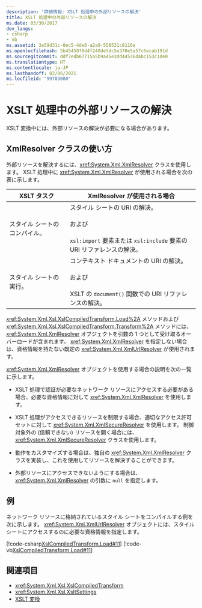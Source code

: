 ```yaml
---
description: '詳細情報: XSLT 処理中の外部リソースの解決'
title: XSLT 処理中の外部リソースの解決
ms.date: 03/30/2017
dev_langs:
- csharp
- vb
ms.assetid: 3a59d31c-0ec5-4de6-a2a9-558531c8116e
ms.openlocfilehash: 5b45458f8d4f240de5dc5e370e5a57c6ecab191d
ms.sourcegitcommit: ddf7edb67715a5b9a45e3dd44536dabc153c1de0
ms.translationtype: HT
ms.contentlocale: ja-JP
ms.lasthandoff: 02/06/2021
ms.locfileid: "99783080"
---
```

# <a name="resolving-external-resources-during-xslt-processing"></a>XSLT 処理中の外部リソースの解決

XSLT 変換中には、外部リソースの解決が必要になる場合があります。  
  
## <a name="using-the-xmlresolver-class"></a>XmlResolver クラスの使い方  

 外部リソースを解決するには、<xref:System.Xml.XmlResolver> クラスを使用します。 XSLT 処理中に <xref:System.Xml.XmlResolver> が使用される場合を次の表に示します。  
  
|XSLT タスク|XmlResolver が使用される場合|  
|---------------|--------------------------------------|  
|スタイル シートのコンパイル。|スタイル シートの URI の解決。<br /><br /> および<br /><br /> `xsl:import` 要素または `xsl:include` 要素の URI リファレンスの解決。|  
|スタイル シートの実行。|コンテキスト ドキュメントの URI の解決。<br /><br /> および<br /><br /> XSLT の `document()` 関数での URI リファレンスの解決。|  
  
 <xref:System.Xml.Xsl.XslCompiledTransform.Load%2A> メソッドおよび <xref:System.Xml.Xsl.XslCompiledTransform.Transform%2A> メソッドには、<xref:System.Xml.XmlResolver> オブジェクトを引数の 1 つとして受け取るオーバーロードが含まれます。 <xref:System.Xml.XmlResolver> を指定しない場合は、資格情報を持たない既定の <xref:System.Xml.XmlUrlResolver> が使用されます。  
  
 <xref:System.Xml.XmlResolver> オブジェクトを使用する場合の説明を次の一覧に示します。  
  
- XSLT 処理で認証が必要なネットワーク リソースにアクセスする必要がある場合、必要な資格情報に対して <xref:System.Xml.XmlResolver> を使用します。  
  
- XSLT 処理がアクセスできるリソースを制限する場合、適切なアクセス許可セットに対して <xref:System.Xml.XmlSecureResolver> を使用します。 制御対象外の (信頼できない) リソースを開く場合には、<xref:System.Xml.XmlSecureResolver> クラスを使用します。  
  
- 動作をカスタマイズする場合は、独自の <xref:System.Xml.XmlResolver> クラスを実装し、これを使用してリソースを解決することができます。  
  
- 外部リソースにアクセスできないようにする場合は、<xref:System.Xml.XmlResolver> の引数に `null` を指定します。  
  
## <a name="example"></a>例  

 ネットワーク リソースに格納されているスタイル シートをコンパイルする例を次に示します。 <xref:System.Xml.XmlUrlResolver> オブジェクトには、スタイル シートにアクセスするのに必要な資格情報を指定します。  
  
 [!code-csharp[XslCompiledTransform.Load#11](../../../../samples/snippets/csharp/VS_Snippets_Data/XslCompiledTransform.Load/CS/Xslt_Load_v2.cs#11)]
 [!code-vb[XslCompiledTransform.Load#11](../../../../samples/snippets/visualbasic/VS_Snippets_Data/XslCompiledTransform.Load/VB/Xslt_Load_v2.vb#11)]  
  
## <a name="see-also"></a>関連項目

- <xref:System.Xml.Xsl.XslCompiledTransform>
- <xref:System.Xml.Xsl.XsltSettings>
- [XSLT 変換](xslt-transformations.md)
